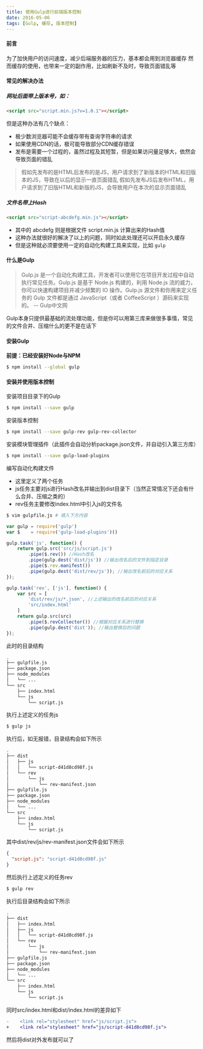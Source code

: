 ```yaml
---
title: 使用Gulp进行前端版本控制
date: 2016-05-06
tags: [Gulp, 缓存, 版本控制]
---
```


#### **前言**

为了加快用户的访问速度，减少后端服务器的压力，基本都会用到浏览器缓存
然而缓存的使用，也带来一定的副作用，比如刷新不及时，导致页面错乱等

#### **常见的解决办法**

##### 网址后面带上版本号，如：

```html
<script src="script.min.js?v=1.0.1"></script>
```

但是这种办法有几个缺点：
* 极少数浏览器可能不会缓存带有查询字符串的请求
* 如果使用CDN的话，极可能导致部分CDN缓存错误
* 发布是需要一个过程的，虽然过程及其短暂，但是如果访问量足够大，依然会导致页面的错乱
> 假如先发布的是HTML后发布的是JS，用户请求到了新版本的HTML和旧版本的JS，导致在以后的显示一直页面错乱
> 假如先发布JS后发布HTML，用户请求到了旧版HTML和新版的JS，会导致用户在本次的显示页面错乱

##### 文件名带上Hash

```html
<script src="script-abcdefg.min.js"></script>
```

* 其中的 abcdefg 则是根据文件 script.min.js 计算出来的Hash值
* 这种办法就很好的解决了以上的问题，同时如此处理还可以开启永久缓存
* 但是这种就必须要使用一定的自动化构建工具来实现，比如 `gulp`

<!-- more -->

#### **什么是Gulp**

> Gulp.js 是一个自动化构建工具，开发者可以使用它在项目开发过程中自动执行常见任务。Gulp.js 是基于 Node.js 构建的，利用 Node.js 流的威力，你可以快速构建项目并减少频繁的 IO 操作。Gulp.js 源文件和你用来定义任务的 Gulp 文件都是通过 JavaScript（或者 CoffeeScript ）源码来实现的。 -- Gulp中文网

Gulp本身只提供最基础的流处理功能，但是你可以用第三库来做很多事情，常见的文件合并、压缩什么的更不是在话下


#### **安装Gulp**

**前提：已经安装好Node与NPM**

```bash
$ npm install --global gulp
```

#### **安装并使用版本控制**

安装项目目录下的Gulp
```bash
$ npm install --save gulp
```

安装版本控制
```bash
$ npm install --save gulp-rev gulp-rev-collector
```

安装模块管理插件（此插件会自动分析package.json文件，并自动引入第三方库）
```bash
$ npm install --save gulp-load-plugins
```

编写自动化构建文件
* 这里定义了两个任务
* js任务主要对js进行Hash改名并输出到dist目录下（当然正常情况下还会有什么合并、压缩之类的）
* rev任务主要修改index.html中引入js的文件名
```bash
$ vim gulpfile.js # 填入下方内容
```
```javascript
var gulp = require('gulp')
var $    = require('gulp-load-plugins')()

gulp.task('js', function() {
    return gulp.src('src/js/script.js')
        .pipe($.rev()) //Hash改名
        .pipe(gulp.dest('dist/js')) //输出改名后的文件到指定目录
        .pipe($.rev.manifest())
        .pipe(gulp.dest('dist/rev/js')); //输出改名前后的对应关系
});

gulp.task('rev', ['js'], function() {
    var src = [
        'dist/rev/js/*.json', //上述输出的改名前后的对应关系
        'src/index.html'
    ]
    return gulp.src(src)
        .pipe($.revCollector()) //根据对应关系进行替换
        .pipe(gulp.dest('dist')); //输出替换后的问题
});
```

此时的目录结构
```bash
.
├── gulpfile.js
├── package.json
├── node_modules
│   └── ...
└── src
    ├── index.html
    └── js
        └── script.js
```

执行上述定义的任务js
```bash
$ gulp js
```

执行后，如无报错，目录结构会如下所示
```bash
.
├── dist
│   ├── js
│   │   └── script-d41d8cd98f.js
│   └── rev
│       └── js
│           └── rev-manifest.json
├── gulpfile.js
├── package.json
├── node_modules
│   └── ...
└── src
    ├── index.html
    └── js
        └── script.js
```

其中dist/rev/js/rev-manifest.json文件会如下所示
```json
{
  "script.js": "script-d41d8cd98f.js"
}
```

然后执行上述定义的任务rev
```bash
$ gulp rev
```

执行后目录结构会如下所示
```bash
.
├── dist
│   ├── index.html
│   ├── js
│   │   └── script-d41d8cd98f.js
│   └── rev
│       └── js
│           └── rev-manifest.json
├── gulpfile.js
├── package.json
├── node_modules
│   └── ...
└── src
    ├── index.html
    └── js
        └── script.js
```

同时src/index.html和dist/index.html的差异如下
```diff
-    <link rel="stylesheet" href="js/script.js">
+    <link rel="stylesheet" href="js/script-d41d8cd98f.js">
```

然后将dist对外发布就可以了
